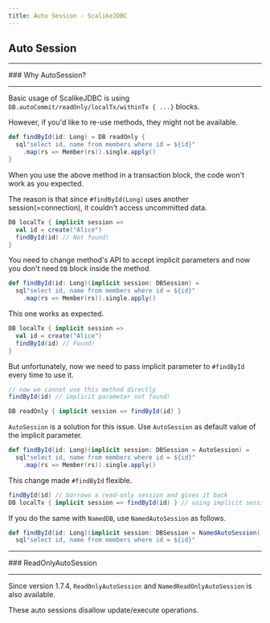 ```yaml
---
title: Auto Session - ScalikeJDBC
---
```


## Auto Session

<hr/>
### Why AutoSession?
<hr/>

Basic usage of ScalikeJDBC is using `DB.autoCommit/readOnly/localTx/withinTx { ...}` blocks.

However, if you'd like to re-use methods, they might not be available.

```scala
def findById(id: Long) = DB readOnly {
  sql"select id, name from members where id = ${id}"
    .map(rs => Member(rs)).single.apply()
}
```

When you use the above method in a transaction block, the code won't work as you expected.

The reason is that since `#findById(Long)` uses another session(=connection), it couldn't access uncommitted data.

```scala
DB localTx { implicit session =>
  val id = create("Alice")
  findById(id) // Not found!
}
```

You need to change method's API to accept implicit parameters and now you don't need `DB` block inside the method.

```scala
def findById(id: Long)(implicit session: DBSession) =
  sql"select id, name from members where id = ${id}"
    .map(rs => Member(rs)).single.apply()
```

This one works as expected.

```scala
DB localTx { implicit session =>
  val id = create("Alice")
  findById(id) // Found!
}
```

But unfortunately, now we need to pass implicit parameter to `#findById` every time to use it.

```scala
// now we cannot use this method directly
findById(id) // implicit parameter not found!

DB readOnly { implicit session => findById(id) }
```

`AutoSession` is a solution for this issue. Use `AutoSession` as default value of the implicit parameter.

```scala
def findById(id: Long)(implicit session: DBSession = AutoSession) =
  sql"select id, name from members where id = ${id}"
    .map(rs => Member(rs)).single.apply()
```

This change made `#findById` flexible.

```scala
findById(id) // borrows a read-only session and gives it back
DB localTx { implicit session => findById(id) } // using implicit session
```

If you do the same with `NamedDB`, use `NamedAutoSession` as follows.

```scala
def findById(id: Long)(implicit session: DBSession = NamedAutoSession('named)) =
  sql"select id, name from members where id = ${id}"
```

<hr/>
### ReadOnlyAutoSession
<hr/>

Since version 1.7.4, `ReadOnlyAutoSession` and `NamedReadOnlyAutoSession` is also available. 

These auto sessions disallow update/execute operations.


